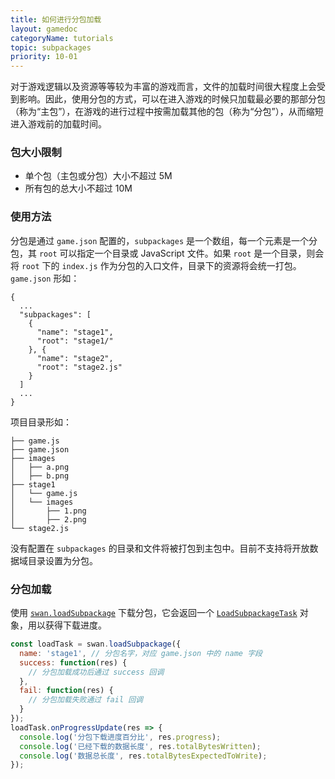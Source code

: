 ```yaml
---
title: 如何进行分包加载
layout: gamedoc
categoryName: tutorials
topic: subpackages
priority: 10-01
---
```



对于游戏逻辑以及资源等等较为丰富的游戏而言，文件的加载时间很大程度上会受到影响。因此，使用分包的方式，可以在进入游戏的时候只加载最必要的那部分包（称为“主包”），在游戏的进行过程中按需加载其他的包（称为“分包”），从而缩短进入游戏前的加载时间。

### 包大小限制

- 单个包（主包或分包）大小不超过 5M
- 所有包的总大小不超过 10M

### 使用方法

分包是通过 `game.json` 配置的，`subpackages` 是一个数组，每一个元素是一个分包，其 `root` 可以指定一个目录或 JavaScript 文件。如果 `root` 是一个目录，则会将 `root` 下的 `index.js` 作为分包的入口文件，目录下的资源将会统一打包。
`game.json` 形如：

```
{
  ...
  "subpackages": [
    {
      "name": "stage1",
      "root": "stage1/"
    }, {
      "name": "stage2",
      "root": "stage2.js"
    }
  ]
  ...
}
```

项目目录形如：

```
├── game.js
├── game.json
├── images
│   ├── a.png
│   ├── b.png
├── stage1
│   └── game.js
│   └── images
│       ├── 1.png
│       ├── 2.png
└── stage2.js
```

没有配置在 `subpackages` 的目录和文件将被打包到主包中。目前不支持将开放数据域目录设置为分包。

### 分包加载

使用 [`swan.loadSubpackage`](/game/api/subpackages/loadSubpackage/) 下载分包，它会返回一个 [`LoadSubpackageTask`](/game/api/subpackages/loadSubpackageTask/) 对象，用以获得下载进度。

```js
const loadTask = swan.loadSubpackage({
  name: 'stage1', // 分包名字，对应 game.json 中的 name 字段
  success: function(res) {
    // 分包加载成功后通过 success 回调
  },
  fail: function(res) {
    // 分包加载失败通过 fail 回调
  }
});
loadTask.onProgressUpdate(res => {
  console.log('分包下载进度百分比', res.progress);
  console.log('已经下载的数据长度', res.totalBytesWritten);
  console.log('数据总长度', res.totalBytesExpectedToWrite);
});
```
